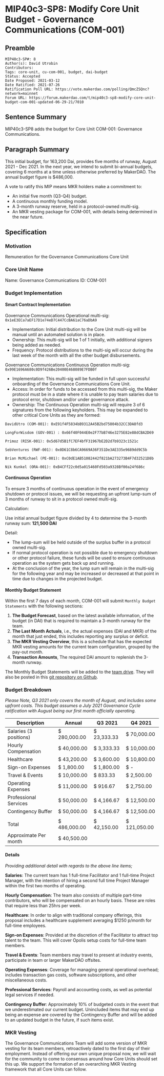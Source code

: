 # MIP40c3-SP8: Modify Core Unit Budget - Governance Communications (COM-001)

## Preamble

```
MIP40c3-SP#: 8
Author(s): David Utrobin
Contributors:
Tags: core-unit, cu-com-001, budget, dai-budget
Status: Accepted
Date Proposed: 2021-03-12
Date Ratified: 2021-07-26
Ratification Poll URL: https://vote.makerdao.com/polling/QmcZSQnc?network=mainnet
Forum URL: https://forum.makerdao.com/t/mip40c3-sp8-modify-core-unit-budget-com-001-updated-06-29-21/7010
```

## Sentence Summary

MIP40c3-SP8 adds the budget for Core Unit COM-001: Governance Communications.

## Paragraph Summary

This initial budget, for 163,200 Dai, provides five months of runway, August 2021 - Dec 2021. In the next year, we intend to submit bi-annual budgets, covering 6 months at a time unless otherwise preferred by MakerDAO. The annual budget figure is $486,000.

A vote to ratify this MIP means MKR holders make a commitment to:

- An initial five month (Q3-Q4) budget.
- A continuous monthly funding model.
- A 3-month runway reserve, held in a protocol-owned multi-sig.
- An MKR vesting package for COM-001, with details being determined in the near future.

## Specification

### Motivation

Remuneration for the Governance Communications Core Unit

### Core Unit Name

Name: Governance Communications
ID: COM-001

### Budget Implementation

#### Smart Contract Implementation

Governance Communications Operational multi-sig:
`0x1eE3ECa7aEF17D1e74eD7C447CcBA61aC76aDbA9`

- Implementation: Initial distribution to the Core Unit multi-sig will be manual until an automated solution is in place.
- Ownership: This multi-sig will be 1 of 1 initially, with additional signers being added as needed.
- Frequency: Protocol distributions to the multi-sig will occur during the last week of the month with all the other budget disbursements.

Governance Communications Continuous Operation multi-sig: `0x99E1696A680c0D9f426Be20400E468089E7FDB0f`

- Implementation: This multi-sig will be funded in full upon successful onboarding of the Governance Communications Core Unit.
- Access: In order for funds to be accessed from this multi-sig, the Maker protocol must be in a state where it is unable to pay team salaries due to protocol error, shutdown and/or under governance attack.
- Ownership: The Continuous Operation multi-sig will require 3 of 6 signatures from the following keyholders. This may be expanded to other critical Core Units as they are formed:

`DavidUtro (COM-001): 0xE91f4F5834bB9312A45B2bd75804b32CC3DA8fd3`

`LongForWisdom (GOV-001) : 0x66f40F044E0e2F77bB746e3275E82e88dCBA2D69`

`Primoz (RISK-001): 0x5d67d5B1fC7EF4bfF31967bE2D2d7b9323c1521c`

`SebVentures (RWF-001): 0x0D61C8b6CA9669A36F351De3AE335e9689dd9C5b`

`Brian McMichael (PE-001): 0xC0dE1AB51082442f821bA273273B4F7d32521D8b`

`Nik Kunkel (ORA-001): 0xB4CFf22c0d5a015460Fd503a9328Bf00a24f686c`

#### Continuous Operation

To ensure 3 months of continuous operation in the event of emergency shutdown or protocol issues, we will be requesting an upfront lump-sum of 3 months of runway to sit in a protocol owned multi-sig.

Calculation:

Use initial annual budget figure divided by 4 to determine the 3-month runway sum: **121,500 DAI**

Detail:

- The lump-sum will be held outside of the surplus buffer in a protocol owned multi-sig.
- If normal protocol operation is not possible due to emergency shutdown or other protocol failure, these funds will be used to ensure continuous operation as the system gets back up and running.
- At the conclusion of the year, the lump sum will remain in the multi-sig for the following year and may be increased or decreased at that point in time due to changes in the projected budget.

#### Monthly Budget Statement

Within the first 7 days of each month, COM-001 will submit `Monthly Budget Statements` with the following sections:

1. **The Budget Forecast**, based on the latest available information, of the budget (in DAI) that is required to maintain a 3-month runway for the team.
2. **The Last Month Actuals**, i.e., the actual expenses (DAI and MKR) of the month that just ended, this includes reporting any surplus or deficit.
3. **The MKR Vesting Overview**, this is a schedule that has the expected MKR vesting amounts for the current team configuration, grouped by the pay-out month.
4. **Transaction Amounts**, The required DAI amount to replenish the 3-month runway.

The Monthly Budget Statements will be added to the [team drive](https://drive.google.com/drive/u/0/folders/1GBAeTx4jmob7wRs7_LK32Bh_Y-pHzPvV). They will also be posted in this [git repository on Github](https://github.com/MakerDAO-Governance-Communications-CU/transparency-reporting).

### Budget Breakdown

_Please Note, Q3 2021 only covers the month of August, and includes some upfront costs. This budget assumes a July 2021 Governance Cycle ratification with August being our first month officially operating._

|  Description  |  Annual  |  Q3 2021  |  Q4 2021  |
|-|-|-|-|
|  Salaries (3 positions)  |  $ 280,000.00  |  $ 23,333.33  |  $ 70,000.00  |
|  Hourly Compensation  |  $ 40,000.00  |  $ 3,333.33  |  $ 10,000.00  |
|  Healthcare  |  $ 43,200.00  |  $ 3,600.00  |  $ 10,800.00  |
|  Sign-on Expenses  |  $ 1,800.00  |  $ 1,800.00  |  $ -    |
|  Travel & Events  |  $ 10,000.00  |  $ 833.33  |  $ 2,500.00  |
|  Operating Expenses  |  $ 11,000.00  |  $ 916.67  |  $ 2,750.00  |
|  Professional Services  |  $ 50,000.00  |  $ 4,166.67  |  $ 12,500.00  |
|  Contingency Buffer  |  $ 50,000.00  |  $ 4,166.67  |  $ 12,500.00  |
|  |  |  |  |
|  Total  |  $ 486,000.00  |  $ 42,150.00  |  $ 121,050.00  |
|  Approximate Per month  |  $ 40,500.00  |  |  |

#### Details

_Providing additional detail with regards to the above line items;_

**Salaries**: The current team has 1 full-time Facilitator and 1 full-time Project Manager, with the intention of hiring a second full time Project Manager within the first two months of operating.

**Hourly Compensation**: The team also consists of multiple part-time contributors, who will be compensated on an hourly basis. These are roles that require less than 25hrs per week.

**Healthcare**: In order to align with traditional company offerings, this proposal includes a healthcare supplement averaging $1250 p/month for full-time employees.

**Sign-on Expenses**: Provided at the discretion of the Facilitator to attract top talent to the team. This will cover Opolis setup costs for full-time team members.

**Travel & Events**: Team members may travel to present at industry events, participate in team or larger MakerDAO offsites.

**Operating Expenses**: Coverage for managing general operational overhead; includes transaction gas costs, software subscriptions, and other miscellaneous costs.

**Professional Services**: Payroll and accounting costs, as well as potential legal services if needed.

**Contingency Buffer**: Approximately 10% of budgeted costs in the event that we underestimated our current budget. Unincluded items that may end up being an expense are covered by the Contingency Buffer and will be added to an updated budget in the future, if such items exist.

### MKR Vesting

The Governance Communications Team will add some version of MKR vesting for its team members, retroactively dated to the first day of their employment. Instead of offering our own unique proposal now, we will wait for the community to come to consensus around how Core Units should set this up. We support the formation of an overarching MKR Vesting framework that all Core Units can follow.
